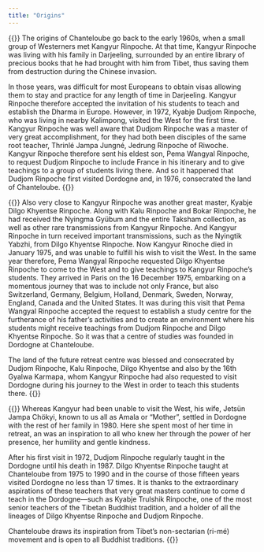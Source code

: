 ```yaml
---
title: "Origins"
---
```


{{<image-with-text src="/images/img_kangyour_rinpoche.jpg" alt="Kangyur Rinpoche">}}
The origins of Chanteloube go back to the early 1960s, when a small group of Westerners met Kangyur Rinpoche. At that time, Kangyur Rinpoche was living with his family in Darjeeling, surrounded by an entire library of precious books that he had brought with him from Tibet, thus saving them from destruction during the Chinese invasion.

In those years, was difficult for most Europeans to obtain visas allowing them to stay and practice for any length of time in Darjeeling. Kangyur Rinpoche therefore accepted the invitation of his students to teach and establish the Dharma in Europe. However, in 1972, Kyabje Dudjom Rinpoche, who was living in nearby Kalimpong, visited the West for the first time. Kangyur Rinpoche was well aware that Dudjom Rinpoche was a master of very great accomplishment, for they had both been disciples of the same root teacher, Thrinlé Jampa Jungné, Jedrung Rinpoche of Riwoche. Kangyur Rinpoche therefore sent his eldest son, Pema Wangyal Rinpoche, to request Dudjom Rinpoche to include France in his itinerary and to give teachings to a group of students living there. And so it happened that Dudjom Rinpoche first visited Dordogne and, in 1976, consecrated the land of Chanteloube.
{{</image-with-text>}}

{{<image-with-text src="/images/img_groupe_rinpoche.jpg" alt="Dilgo Khyentse Rinpoche, Dudjom Rinpoche, and Trulshik Rinpoche">}}
Also very close to Kangyur Rinpoche was another great master, Kyabje Dilgo Khyentse Rinpoche. Along with Kalu Rinpoche and Bokar Rinpoche, he had received the Nyingma Gyübum and the entire Taksham collection, as well as other rare transmissions from Kangyur Rinpoche. And Kangyur Rinpoche in turn received important transmissions, such as the Nyingtik Yabzhi, from Dilgo Khyentse Rinpoche. Now Kangyur Rinoche died in January 1975, and was unable to fulfill his wish to visit the West. In the same year therefore, Pema Wangyal Rinpoche requested Dilgo Khyentse Rinpoche to come to the West and to give teachings to Kangyur Rinpoche’s students. They arrived in Paris on the 16 December 1975, embarking on a momentous journey that was to include not only France, but also Switzerland, Germany, Belgium, Holland, Denmark, Sweden, Norway, England, Canada and the United States. It was during this visit that Pema Wangyal Rinpoche accepted the request to establish a study centre for the furtherance of his father’s activities and to create an environment where his students might receive teachings from Dudjom Rinpoche and Dilgo Khyentse Rinpoche. So it was that a centre of studies was founded in Dordogne at Chanteloube.

The land of the future retreat centre was blessed and consecrated by Dudjom Rinpoche, Kalu Rinpoche, Dilgo Khyentse and also by the 16th Gyalwa Karmapa, whom Kangyur Rinpoche had also requested to visit Dordogne during his journey to the West in order to teach this students there.
{{</image-with-text>}}

{{<image-with-text src="/images/img_amala_1.jpg" alt="Jetsun Jampa Chökyi">}}
Whereas Kangyur had been unable to visit the West, his wife, Jetsün Jampa Chökyi, known to us all as Amala or “Mother”, settled in Dordogne with the rest of her family in 1980. Here she spent most of her time in retreat, an was an inspiration to all who knew her through the power of her presence, her humility and gentle kindness.

After his first visit in 1972, Dudjom Rinpoche regularly taught in the Dordogne until his death in 1987. Dilgo Khyentse Rinpoche taught at Chanteloube from 1975 to 1990 and in the course of those fifteen years visited Dordogne no less than 17 times. It is thanks to the extraordinary aspirations of these teachers that very great masters continue to come d teach in the Dordogne—such as Kyabje Trulshik Rinpoche, one of the most senior teachers of the Tibetan Buddhist tradition, and a holder of all the lineages of Dilgo Khyentse Rinpoche and Dudjom Rinpoche.

Chanteloube draws its inspiration from Tibet’s non-sectarian (ri-mé) movement and is open to all Buddhist traditions.
{{</image-with-text>}}